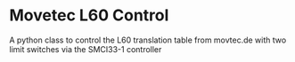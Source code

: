 # Movetec L60 Control

A python class to control the L60 translation table from movtec.de with two limit switches via the SMCI33-1 controller
